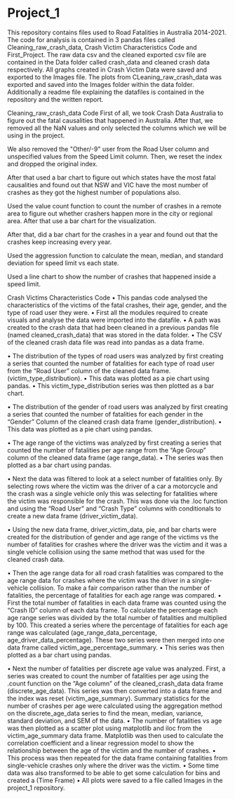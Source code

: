 # Project_1
This repository contains files used to Road Fatalities in Australia 2014-2021. The code for analysis is contained in 3 pandas files called Cleaning_raw_crash_data, Crash Victim Characteristics Code and First_Project. The raw data csv and the cleaned exported csv file are contained in the Data folder called crash_data and cleaned crash data respectively. All graphs created in Crash Victim Data were saved and exported to the Images file. The plots from CLeaning_raw_crash_data was exported and saved into the Images folder within the data folder. Additionally a readme file explaining the datafiles is contained in the repository and the written report.


Cleaning_raw_crash_data Code
First of all, we took Crash Data Australia to figure out the fatal causalities that happened in Australia. After that, we removed all the NaN values and only selected the columns which we will be using in the project.

We also removed the "Other/-9" user from the Road User column and unspecified values from the Speed Limit column. Then, we reset the index and dropped the original index.

After that used a bar chart to figure out which states have the most fatal causalities and found out that NSW and VIC have the most number of crashes as they got the highest number of populations also.

Used the value count function to count the number of crashes in a remote area to figure out whether crashers happen more in the city or regional area. After that use a bar chart for the visualization.

After that, did a bar chart for the crashes in a year and found out that the crashes keep increasing every year.

Used the aggression function to calculate the mean, median, and standard deviation for speed limit vs each state.

Used a line chart to show the number of crashes that happened inside a speed limit.

Crash Victims Characteristics Code 
•	This pandas code analysed the characteristics of the victims of the fatal crashes, their age, gender, and the type of road user they were. 
•	First all the modules required to create visuals and analyse the data were imported into the datafile. 
•	A path was created to the crash data that had been cleaned in a previous pandas file (named cleaned_crash_data) that was stored in the data folder. 
•	The CSV of the cleaned crash data file was read into pandas as a data frame. 

•	The distribution of the types of road users was analyzed by first creating a series that counted the number of fatalities for each type of road user from the “Road User” column of the cleaned data frame. (victim_type_distribution).
•	This data was plotted as a pie chart using pandas. 
•	This victim_type_distribution series was then plotted as a bar chart. 

•	The distribution of the gender of road users was analyzed by first creating a series that counted the number of fatalities for each gender in the “Gender” Column of the cleaned crash data frame (gender_distribution).
•	This data was plotted as a pie chart using pandas. 

•	The age range of the victims was analyzed by first creating a series that counted the number of fatalities per age range from the “Age Group” column of the cleaned data frame  (age range_data).
•	The series was then plotted as a bar chart using pandas. 

•	Next the data was filtered to look at a select number of fatalities only. By selecting rows where the victim was the driver of a car a motorcycle and the crash was a single vehicle only this was selecting for fatalities where the victim was responsible for the crash. This was done via the .loc function and using the “Road User” and “Crash Type” columns with conditionals to create a new data frame (driver_victim_data). 

•	Using the new data frame, driver_victim_data, pie, and bar charts were created for the distribution of gender and age range of the victims vs the number of fatalities for crashes where the driver was the victim and it was a single vehicle collision using the same method that was used for the cleaned crash data. 


•	Then the age range data for all road crash fatalities was compared to the age range data for crashes where the victim was the driver in a single-vehicle collision. To make a fair comparison rather than the number of fatalities, the percentage of fatalities for each age range was compared. 
•	First the total number of fatalities in each data frame was counted using the “Crash ID” column of each data frame. To calculate the percentage each age range series was divided by the total number of fatalities and multiplied by 100. This created a series where the percentage of fatalities for each age range was calculated (age_range_data_percentage, age_driver_data_percentage). These two series were then merged into one data frame called victim_age_percentage_summary. 
•	This series was then plotted as a bar chart using pandas.

•	Next the number of fatalities per discrete age value was analyzed. First, a series was created to count the number of fatalities per age using the .count function on the “Age column” of the cleaned_crash_data data frame  (discrete_age_data). This series was then converted into a data frame and the index was reset (victim_age_summary). Summary statistics for the number of crashes per age were calculated using the aggregation method on the discrete_age_data series to find the mean, median, variance, standard deviation, and SEM of the data.
•	The number of fatalities vs age was then plotted as a scatter plot using matplotlib and iloc from the victim_age_summary data frame. Matplotlib was then used to calculate the correlation coefficient and a linear regression model to show the relationship between the age of the victim and the number of crashes.
•	This process was then repeated for the data frame containing fatalities from single-vehicle crashes only where the driver was the victim. 
•	Some time data was also transformed to be able to get some calculation for bins and created a (Time Frame) 
•	All plots were saved to a file called Images in the project_1 repository. 


